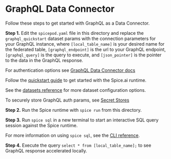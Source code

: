 # GraphQL Data Connector

Follow these steps to get started with GraphQL as a Data Connector.

**Step 1.** Edit the `spicepod.yaml` file in this directory and replace the `graphql_quickstart` dataset params with the connection parameters for your GraphQL instance, where `[local_table_name]` is your desired name for the federated table, `[graphql_endpoint]` is the url to your GraphQL endpoint, `[graphql_query]` is the query to execute, and `[json_pointer]` is the pointer to the data in the GraphQL response.

For authentication options see [GraphQL Data Connector docs](https://docs.spiceai.org/data-connectors/graphql#configuration)

Follow the [quickstart guide](https://docs.spiceai.org/getting-started) to get started with the Spice.ai runtime.

See the [datasets reference](https://docs.spiceai.org/reference/spicepod/datasets) for more dataset configuration options.

To securely store GraphQL auth params, see [Secret Stores](https://docs.spiceai.org/components/secret-stores)

**Step 2.** Run the Spice runtime with `spice run` from this directory.

**Step 3.** Run `spice sql` in a new terminal to start an interactive SQL query session against the Spice runtime.

For more information on using `spice sql`, see the [CLI reference](https://docs.spiceai.org/cli/reference/sql).

**Step 4.** Execute the query `select * from [local_table_name];` to see GraphQL response accelerated locally.
